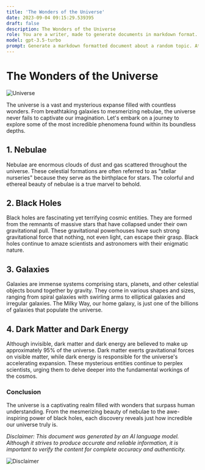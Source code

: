 ```yaml
---
title: 'The Wonders of the Universe'
date: 2023-09-04 09:15:29.539395
draft: false
description: The Wonders of the Universe
role: You are a writer, made to generate documents in markdown format. It is very important that all of the documents you generate are in valid markdown format.
model: gpt-3.5-turbo
prompt: Generate a markdown formatted document about a random topic. At the bottom, include a disclaimer explaining that the document was generated by you. The first line of the document should be the title. Make sure that the entire document is in proper markdown format, using a mix of various tags to make the document visually appealing.
---
```


# The Wonders of the Universe

![Universe](https://cdn.pixabay.com/photo/2012/01/09/09/50/universe-11481_960_720.jpg)

The universe is a vast and mysterious expanse filled with countless wonders. From breathtaking galaxies to mesmerizing nebulae, the universe never fails to captivate our imagination. Let's embark on a journey to explore some of the most incredible phenomena found within its boundless depths.

## 1. Nebulae

Nebulae are enormous clouds of dust and gas scattered throughout the universe. These celestial formations are often referred to as "stellar nurseries" because they serve as the birthplace for stars. The colorful and ethereal beauty of nebulae is a true marvel to behold.

## 2. Black Holes

Black holes are fascinating yet terrifying cosmic entities. They are formed from the remnants of massive stars that have collapsed under their own gravitational pull. These gravitational powerhouses have such strong gravitational force that nothing, not even light, can escape their grasp. Black holes continue to amaze scientists and astronomers with their enigmatic nature.

## 3. Galaxies

Galaxies are immense systems comprising stars, planets, and other celestial objects bound together by gravity. They come in various shapes and sizes, ranging from spiral galaxies with swirling arms to elliptical galaxies and irregular galaxies. The Milky Way, our home galaxy, is just one of the billions of galaxies that populate the universe.

## 4. Dark Matter and Dark Energy

Although invisible, dark matter and dark energy are believed to make up approximately 95% of the universe. Dark matter exerts gravitational forces on visible matter, while dark energy is responsible for the universe's accelerating expansion. These mysterious entities continue to perplex scientists, urging them to delve deeper into the fundamental workings of the cosmos.

### Conclusion

The universe is a captivating realm filled with wonders that surpass human understanding. From the mesmerizing beauty of nebulae to the awe-inspiring power of black holes, each discovery reveals just how incredible our universe truly is.

*Disclaimer: This document was generated by an AI language model. Although it strives to produce accurate and reliable information, it is important to verify the content for complete accuracy and authenticity.*

![Disclaimer](https://cdn.pixabay.com/photo/2020/03/13/16/08/board-4924144_960_720.jpg)